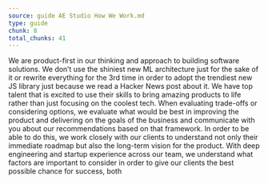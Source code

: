 ```yaml
---
source: guide AE Studio How We Work.md
type: guide
chunk: 8
total_chunks: 41
---
```


We are product-first in our thinking and approach to building software solutions. We don’t use the shiniest new ML architecture just for the sake of it or rewrite everything for the 3rd time in order to adopt the trendiest new JS library just because we read a Hacker News post about it. We have top talent that is excited to use their skills to bring amazing products to life rather than just focusing on the coolest tech. When evaluating trade-offs or considering options, we evaluate what would be best in improving the product and delivering on the goals of the business and communicate with you about our recommendations based on that framework. In order to be able to do this, we work closely with our clients to understand not only their immediate roadmap but also the long-term vision for the product. With deep engineering and startup experience across our team, we understand what factors are important to consider in order to give our clients the best possible chance for success, both